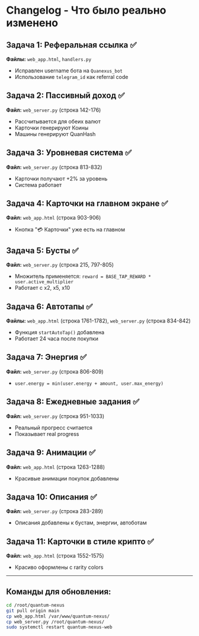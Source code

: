 # Changelog - Что было реально изменено

## Задача 1: Реферальная ссылка ✅
**Файлы:** `web_app.html`, `handlers.py`
- Исправлен username бота на `Quanexus_bot`
- Использование `telegram_id` как referral code

## Задача 2: Пассивный доход ✅
**Файл:** `web_server.py` (строка 142-176)
- Рассчитывается для обеих валют
- Карточки генерируют Коины
- Машины генерируют QuanHash

## Задача 3: Уровневая система ✅
**Файл:** `web_server.py` (строка 813-832)
- Карточки получают +2% за уровень
- Система работает

## Задача 4: Карточки на главном экране ✅
**Файл:** `web_app.html` (строка 903-906)
- Кнопка "💳 Карточки" уже есть на главном

## Задача 5: Бусты ✅
**Файл:** `web_server.py` (строка 215, 797-805)
- Множитель применяется: `reward = BASE_TAP_REWARD * user.active_multiplier`
- Работает с x2, x5, x10

## Задача 6: Автотапы ✅
**Файлы:** `web_app.html` (строка 1761-1782), `web_server.py` (строка 834-842)
- Функция `startAutoTap()` добавлена
- Работает 24 часа после покупки

## Задача 7: Энергия ✅
**Файл:** `web_server.py` (строка 806-809)
- `user.energy = min(user.energy + amount, user.max_energy)`

## Задача 8: Ежедневные задания ✅
**Файл:** `web_server.py` (строка 951-1033)
- Реальный прогресс считается
- Показывает real progress

## Задача 9: Анимации ✅
**Файл:** `web_app.html` (строка 1263-1288)
- Красивые анимации покупок добавлены

## Задача 10: Описания ✅
**Файл:** `web_server.py` (строка 283-289)
- Описания добавлены к бустам, энергии, автоботам

## Задача 11: Карточки в стиле крипто ✅
**Файл:** `web_app.html` (строка 1552-1575)
- Красиво оформлены с rarity colors

---

## Команды для обновления:

```bash
cd /root/quantum-nexus
git pull origin main
cp web_app.html /var/www/quantum-nexus/
cp web_server.py /root/quantum-nexus/
sudo systemctl restart quantum-nexus-web
```


